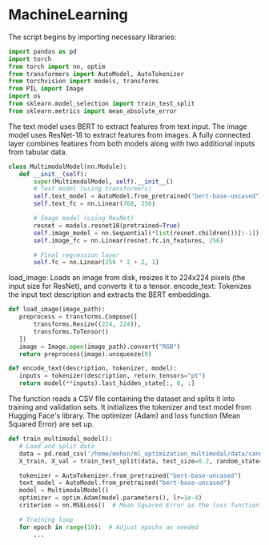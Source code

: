 # MachineLearning

 The script begins by importing necessary libraries: 
 
 ```python
import pandas as pd
import torch
from torch import nn, optim
from transformers import AutoModel, AutoTokenizer
from torchvision import models, transforms
from PIL import Image
import os
from sklearn.model_selection import train_test_split
from sklearn.metrics import mean_absolute_error
```


The text model uses BERT to extract features from text input.
The image model uses ResNet-18 to extract features from images.
A fully connected layer combines features from both models along with two additional inputs from tabular data.
    
 ```python
class MultimodalModel(nn.Module):
    def __init__(self):
        super(MultimodalModel, self).__init__()
        # Text model (using transformers)
        self.text_model = AutoModel.from_pretrained("bert-base-uncased")
        self.text_fc = nn.Linear(768, 256)

        # Image model (using ResNet)
        resnet = models.resnet18(pretrained=True)
        self.image_model = nn.Sequential(*list(resnet.children())[:-1])
        self.image_fc = nn.Linear(resnet.fc.in_features, 256)

        # Final regression layer
        self.fc = nn.Linear(256 * 2 + 2, 1)
```


load_image: Loads an image from disk, resizes it to 224x224 pixels (the input size for ResNet), and converts it to a tensor.
encode_text: Tokenizes the input text description and extracts the BERT embeddings.
    
 ```python
def load_image(image_path):
    preprocess = transforms.Compose([
        transforms.Resize((224, 224)),
        transforms.ToTensor()
    ])
    image = Image.open(image_path).convert("RGB")
    return preprocess(image).unsqueeze(0)

def encode_text(description, tokenizer, model):
    inputs = tokenizer(description, return_tensors="pt")
    return model(**inputs).last_hidden_state[:, 0, :]
```


The function reads a CSV file containing the dataset and splits it into training and validation sets.
It initializes the tokenizer and text model from Hugging Face's library.
The optimizer (Adam) and loss function (Mean Squared Error) are set up.
    
 ```python
def train_multimodal_model():
    # Load and split data
    data = pd.read_csv('/home/mohsn/ml_optimization_multimodal/data/candidates_data.csv')
    X_train, X_val = train_test_split(data, test_size=0.2, random_state=42)

    tokenizer = AutoTokenizer.from_pretrained("bert-base-uncased")
    text_model = AutoModel.from_pretrained("bert-base-uncased")
    model = MultimodalModel()
    optimizer = optim.Adam(model.parameters(), lr=1e-4)
    criterion = nn.MSELoss()  # Mean Squared Error as the loss function

    # Training loop
    for epoch in range(10):  # Adjust epochs as needed
        ...
```
